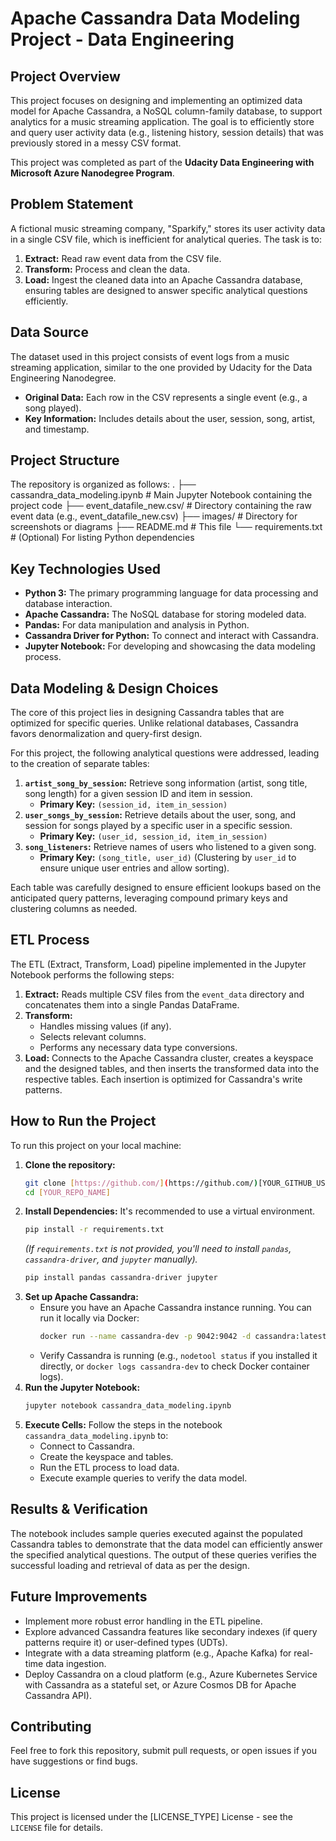 #   Apache Cassandra Data Modeling Project - Data Engineering

## Project Overview

This project focuses on designing and implementing an optimized data model for Apache Cassandra, a NoSQL column-family database, to support analytics for a music streaming application. The goal is to efficiently store and query user activity data (e.g., listening history, session details) that was previously stored in a messy CSV format.

This project was completed as part of the **Udacity Data Engineering with Microsoft Azure Nanodegree Program**.

## Problem Statement

A fictional music streaming company, "Sparkify," stores its user activity data in a single CSV file, which is inefficient for analytical queries. The task is to:
1.  **Extract:** Read raw event data from the CSV file.
2.  **Transform:** Process and clean the data.
3.  **Load:** Ingest the cleaned data into an Apache Cassandra database, ensuring tables are designed to answer specific analytical questions efficiently.

## Data Source

The dataset used in this project consists of event logs from a music streaming application, similar to the one provided by Udacity for the Data Engineering Nanodegree.
* **Original Data:** Each row in the CSV represents a single event (e.g., a song played).
* **Key Information:** Includes details about the user, session, song, artist, and timestamp.

## Project Structure

The repository is organized as follows:
.
├── cassandra_data_modeling.ipynb  # Main Jupyter Notebook containing the project code
├── event_datafile_new.csv/        # Directory containing the raw event data (e.g., event_datafile_new.csv)
├── images/                        # Directory for screenshots or diagrams
├── README.md                      # This file
└── requirements.txt               # (Optional) For listing Python dependencies

## Key Technologies Used

* **Python 3:** The primary programming language for data processing and database interaction.
* **Apache Cassandra:** The NoSQL database for storing modeled data.
* **Pandas:** For data manipulation and analysis in Python.
* **Cassandra Driver for Python:** To connect and interact with Cassandra.
* **Jupyter Notebook:** For developing and showcasing the data modeling process.

## Data Modeling & Design Choices

The core of this project lies in designing Cassandra tables that are optimized for specific queries. Unlike relational databases, Cassandra favors denormalization and query-first design.

For this project, the following analytical questions were addressed, leading to the creation of separate tables:

1.  **`artist_song_by_session`:** Retrieve song information (artist, song title, song length) for a given session ID and item in session.
    * **Primary Key:** `(session_id, item_in_session)`
2.  **`user_songs_by_session`:** Retrieve details about the user, song, and session for songs played by a specific user in a specific session.
    * **Primary Key:** `(user_id, session_id, item_in_session)`
3.  **`song_listeners`:** Retrieve names of users who listened to a given song.
    * **Primary Key:** `(song_title, user_id)` (Clustering by `user_id` to ensure unique user entries and allow sorting).

Each table was carefully designed to ensure efficient lookups based on the anticipated query patterns, leveraging compound primary keys and clustering columns as needed.

## ETL Process

The ETL (Extract, Transform, Load) pipeline implemented in the Jupyter Notebook performs the following steps:

1.  **Extract:** Reads multiple CSV files from the `event_data` directory and concatenates them into a single Pandas DataFrame.
2.  **Transform:**
    * Handles missing values (if any).
    * Selects relevant columns.
    * Performs any necessary data type conversions.
3.  **Load:** Connects to the Apache Cassandra cluster, creates a keyspace and the designed tables, and then inserts the transformed data into the respective tables. Each insertion is optimized for Cassandra's write patterns.

## How to Run the Project

To run this project on your local machine:

1.  **Clone the repository:**
    ```bash
    git clone [https://github.com/](https://github.com/)[YOUR_GITHUB_USERNAME]/[YOUR_REPO_NAME].git
    cd [YOUR_REPO_NAME]
    ```
2.  **Install Dependencies:**
    It's recommended to use a virtual environment.
    ```bash
    pip install -r requirements.txt
    ```
    *(If `requirements.txt` is not provided, you'll need to install `pandas`, `cassandra-driver`, and `jupyter` manually).*
    ```bash
    pip install pandas cassandra-driver jupyter
    ```
3.  **Set up Apache Cassandra:**
    * Ensure you have an Apache Cassandra instance running. You can run it locally via Docker:
        ```bash
        docker run --name cassandra-dev -p 9042:9042 -d cassandra:latest
        ```
    * Verify Cassandra is running (e.g., `nodetool status` if you installed it directly, or `docker logs cassandra-dev` to check Docker container logs).
4.  **Run the Jupyter Notebook:**
    ```bash
    jupyter notebook cassandra_data_modeling.ipynb
    ```
5.  **Execute Cells:** Follow the steps in the notebook `cassandra_data_modeling.ipynb` to:
    * Connect to Cassandra.
    * Create the keyspace and tables.
    * Run the ETL process to load data.
    * Execute example queries to verify the data model.

## Results & Verification

The notebook includes sample queries executed against the populated Cassandra tables to demonstrate that the data model can efficiently answer the specified analytical questions. The output of these queries verifies the successful loading and retrieval of data as per the design.

## Future Improvements

* Implement more robust error handling in the ETL pipeline.
* Explore advanced Cassandra features like secondary indexes (if query patterns require it) or user-defined types (UDTs).
* Integrate with a data streaming platform (e.g., Apache Kafka) for real-time data ingestion.
* Deploy Cassandra on a cloud platform (e.g., Azure Kubernetes Service with Cassandra as a stateful set, or Azure Cosmos DB for Apache Cassandra API).

## Contributing

Feel free to fork this repository, submit pull requests, or open issues if you have suggestions or find bugs.

## License

This project is licensed under the [LICENSE_TYPE] License - see the `LICENSE` file for details.
